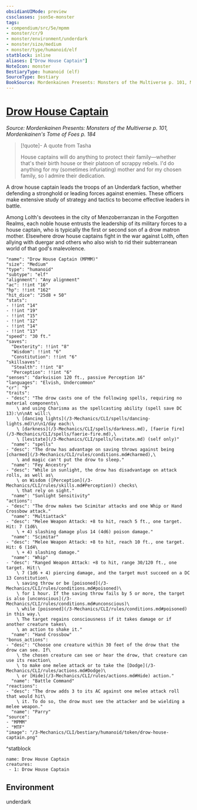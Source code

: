 ```yaml
---
obsidianUIMode: preview
cssclasses: json5e-monster
tags:
- compendium/src/5e/mpmm
- monster/cr/9
- monster/environment/underdark
- monster/size/medium
- monster/type/humanoid/elf
statblock: inline
aliases: ["Drow House Captain"]
NoteIcon: monster
BestiaryType: humanoid (elf)
SourceType: Bestiary
BookSource: Mordenkainen Presents: Monsters of the Multiverse p. 101, Mordenkainen's Tome of Foes p. 184
---
```

# [Drow House Captain](3-Mechanics\CLI\bestiary\humanoid/drow-house-captain-mpmm.md)
*Source: Mordenkainen Presents: Monsters of the Multiverse p. 101, Mordenkainen's Tome of Foes p. 184*  

> [!quote]- A quote from Tasha  
> 
> House captains will do anything to protect their family—whether that's their birth house or their platoon of scrappy rebels. I'd do anything for my (sometimes infuriating) mother and for my chosen family, so I admire their dedication.

A drow house captain leads the troops of an Underdark faction, whether defending a stronghold or leading forces against enemies. These officers make extensive study of strategy and tactics to become effective leaders in battle.

Among Lolth's devotees in the city of Menzoberranzan in the Forgotten Realms, each noble house entrusts the leadership of its military forces to a house captain, who is typically the first or second son of a drow matron mother. Elsewhere drow house captains fight in the war against Lolth, often allying with duergar and others who also wish to rid their subterranean world of that god's malevolence.

```statblock
"name": "Drow House Captain (MPMM)"
"size": "Medium"
"type": "humanoid"
"subtype": "elf"
"alignment": "Any alignment"
"ac": !!int "16"
"hp": !!int "162"
"hit_dice": "25d8 + 50"
"stats":
- !!int "14"
- !!int "19"
- !!int "15"
- !!int "12"
- !!int "14"
- !!int "13"
"speed": "30 ft."
"saves":
  "Dexterity": !!int "8"
  "Wisdom": !!int "6"
  "Constitution": !!int "6"
"skillsaves":
  "Stealth": !!int "8"
  "Perception": !!int "6"
"senses": "darkvision 120 ft., passive Perception 16"
"languages": "Elvish, Undercommon"
"cr": "9"
"traits":
- "desc": "The drow casts one of the following spells, requiring no material components\
    \ and using Charisma as the spellcasting ability (spell save DC 13):\n\nAt will:\
    \ [dancing lights](/3-Mechanics/CLI/spells/dancing-lights.md)\n\n1/day each:\
    \ [darkness](/3-Mechanics/CLI/spells/darkness.md), [faerie fire](/3-Mechanics/CLI/spells/faerie-fire.md),\
    \ [levitate](/3-Mechanics/CLI/spells/levitate.md) (self only)"
  "name": "spells"
- "desc": "The drow has advantage on saving throws against being [charmed](/3-Mechanics/CLI/rules/conditions.md#charmed),\
    \ and magic can't put the drow to sleep."
  "name": "Fey Ancestry"
- "desc": "While in sunlight, the drow has disadvantage on attack rolls, as well as\
    \ on Wisdom ([Perception](/3-Mechanics/CLI/rules/skills.md#Perception)) checks\
    \ that rely on sight."
  "name": "Sunlight Sensitivity"
"actions":
- "desc": "The drow makes two Scimitar attacks and one Whip or Hand Crossbow attack."
  "name": "Multiattack"
- "desc": "Melee Weapon Attack: +8 to hit, reach 5 ft., one target. Hit: 7 (1d6\
    \ + 4) slashing damage plus 14 (4d6) poison damage."
  "name": "Scimitar"
- "desc": "Melee Weapon Attack: +8 to hit, reach 10 ft., one target. Hit: 6 (1d4\
    \ + 4) slashing damage."
  "name": "Whip"
- "desc": "Ranged Weapon Attack: +8 to hit, range 30/120 ft., one target. Hit:\
    \ 7 (1d6 + 4) piercing damage, and the target must succeed on a DC 13 Constitution\
    \ saving throw or be [poisoned](/3-Mechanics/CLI/rules/conditions.md#poisoned)\
    \ for 1 hour. If the saving throw fails by 5 or more, the target is also [unconscious](/3-Mechanics/CLI/rules/conditions.md#unconscious)\
    \ while [poisoned](/3-Mechanics/CLI/rules/conditions.md#poisoned) in this way.\
    \ The target regains consciousness if it takes damage or if another creature takes\
    \ an action to shake it."
  "name": "Hand Crossbow"
"bonus_actions":
- "desc": "Choose one creature within 30 feet of the drow that the drow can see. If\
    \ the chosen creature can see or hear the drow, that creature can use its reaction\
    \ to make one melee attack or to take the [Dodge](/3-Mechanics/CLI/rules/actions.md#Dodge)\
    \ or [Hide](/3-Mechanics/CLI/rules/actions.md#Hide) action."
  "name": "Battle Command"
"reactions":
- "desc": "The drow adds 3 to its AC against one melee attack roll that would hit\
    \ it. To do so, the drow must see the attacker and be wielding a melee weapon."
  "name": "Parry"
"source":
- "MPMM"
- "MTF"
"image": "/3-Mechanics/CLI/bestiary/humanoid/token/drow-house-captain.png"
```
^statblock

```encounter-table
name: Drow House Captain
creatures:
 - 1: Drow House Captain
```

## Environment

underdark